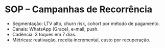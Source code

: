 # SOP – Campanhas de Recorrência

- Segmentação: LTV alto, churn risk, cohort por método de pagamento.
- Canais: WhatsApp (Grace), e-mail, push.
- Cadência: 3 toques em 7 dias.
- Métricas: reativação, receita incremental, custo por recuperação.
